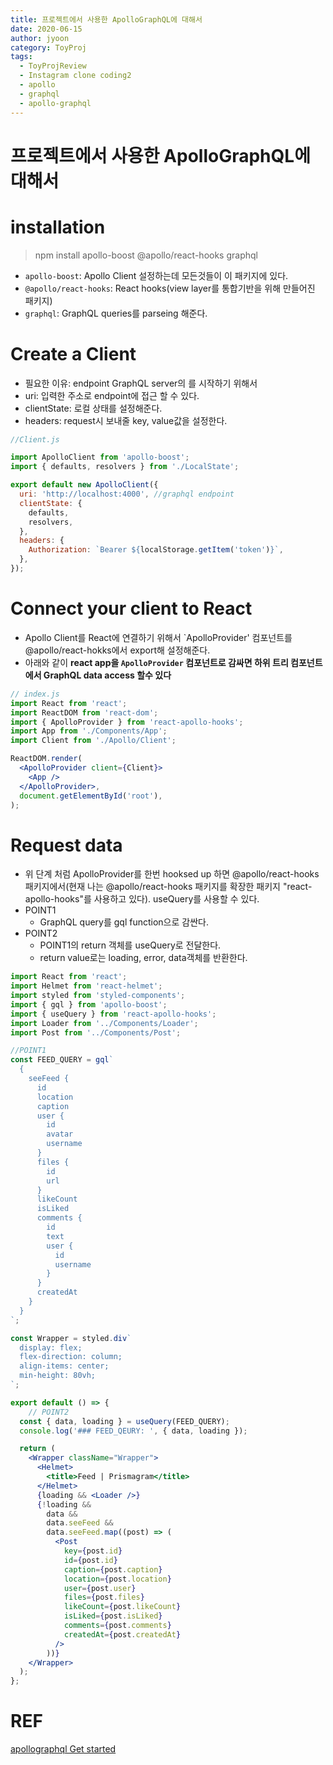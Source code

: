 ```yaml
---
title: 프로젝트에서 사용한 ApolloGraphQL에 대해서 
date: 2020-06-15
author: jyoon
category: ToyProj
tags:
  - ToyProjReview
  - Instagram clone coding2
  - apollo
  - graphql
  - apollo-graphql
---
```


# 프로젝트에서 사용한 ApolloGraphQL에 대해서

# installation

> npm install apollo-boost @apollo/react-hooks graphql

- `apollo-boost`: Apollo Client 설정하는데 모든것들이 이 패키지에 있다.
- `@apollo/react-hooks`: React hooks(view layer를 통합기반을 위해 만들어진 패키지)
- `graphql`: GraphQL queries를 parseing 해준다.

# Create a Client

- 필요한 이유: endpoint GraphQL server의 를 시작하기 위해서
- uri: 입력한 주소로 endpoint에 접근 할 수 있다.
- clientState: 로컬 상태를 설정해준다.
- headers: request시 보내줄 key, value값을 설정한다.

```jsx
//Client.js 

import ApolloClient from 'apollo-boost';
import { defaults, resolvers } from './LocalState';

export default new ApolloClient({
  uri: 'http://localhost:4000', //graphql endpoint
  clientState: {
    defaults,
    resolvers,
  },
  headers: {
    Authorization: `Bearer ${localStorage.getItem('token')}`,
  },
});
```

# Connect your client to React

- Apollo Client를 React에 연결하기 위해서 `ApolloProvider' 컴포넌트를 @apollo/react-hokks에서 export해 설정해준다.
- 아래와 같이 **react app을 `ApolloProvider` 컴포넌트로 감싸면 하위 트리 컴포넌트에서 GraphQL data access 할수 있다**

```jsx
// index.js 
import React from 'react';
import ReactDOM from 'react-dom';
import { ApolloProvider } from 'react-apollo-hooks';
import App from './Components/App';
import Client from './Apollo/Client';

ReactDOM.render(
  <ApolloProvider client={Client}>
    <App />
  </ApolloProvider>,
  document.getElementById('root'),
);
```

# Request data

- 위 단계 처럼 ApolloProvider를 한번 hooksed up 하면 @apollo/react-hooks패키지에서(현재 나는 @apollo/react-hooks 패키지를 확장한 패키지 "react-apollo-hooks"를 사용하고 있다). useQuery를 사용할 수 있다.
- POINT1
    - GraphQL query를 gql function으로 감싼다.
- POINT2
    - POINT1의 return 객체를 useQuery로 전달한다.
    - return value로는 loading, error, data객체를 반환한다.

```jsx
import React from 'react';
import Helmet from 'react-helmet';
import styled from 'styled-components';
import { gql } from 'apollo-boost';
import { useQuery } from 'react-apollo-hooks';
import Loader from '../Components/Loader';
import Post from '../Components/Post';

//POINT1
const FEED_QUERY = gql`
  {
    seeFeed {
      id
      location
      caption
      user {
        id
        avatar
        username
      }
      files {
        id
        url
      }
      likeCount
      isLiked
      comments {
        id
        text
        user {
          id
          username
        }
      }
      createdAt
    }
  }
`;

const Wrapper = styled.div`
  display: flex;
  flex-direction: column;
  align-items: center;
  min-height: 80vh;
`;

export default () => {
	// POINT2
  const { data, loading } = useQuery(FEED_QUERY);
  console.log('### FEED_QEURY: ', { data, loading });

  return (
    <Wrapper className="Wrapper">
      <Helmet>
        <title>Feed | Prismagram</title>
      </Helmet>
      {loading && <Loader />}
      {!loading &&
        data &&
        data.seeFeed &&
        data.seeFeed.map((post) => (
          <Post
            key={post.id}
            id={post.id}
            caption={post.caption}
            location={post.location}
            user={post.user}
            files={post.files}
            likeCount={post.likeCount}
            isLiked={post.isLiked}
            comments={post.comments}
            createdAt={post.createdAt}
          />
        ))}
    </Wrapper>
  );
};
```

# REF

[apollographql Get started]([https://www.apollographql.com/docs/react/get-started/](https://www.apollographql.com/docs/react/get-started/))